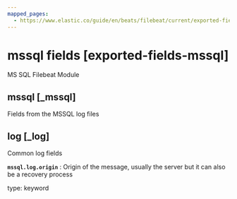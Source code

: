 ```yaml
---
mapped_pages:
  - https://www.elastic.co/guide/en/beats/filebeat/current/exported-fields-mssql.html
---
```


<!-- This file is generated! See scripts/generate_fields_docs.py -->

# mssql fields [exported-fields-mssql]

MS SQL Filebeat Module

## mssql [_mssql]

Fields from the MSSQL log files

## log [_log]

Common log fields

**`mssql.log.origin`**
:   Origin of the message, usually the server but it can also be a recovery process

type: keyword


